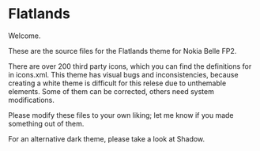 # Flatlands
Welcome.

These are the source files for the Flatlands theme for Nokia Belle FP2.

There are over 200 third party icons, which you can find the definitions for in icons.xml.
This theme has visual bugs and inconsistencies, because creating a white theme is difficult for this relese due to unthemable elements. Some of them can be corrected, others need system modifications.

Please modify these files to your own liking; let me know if you made something out of them.

For an alternative dark theme, please take a look at Shadow.
